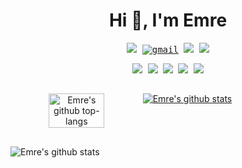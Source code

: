 <h1 align="center">Hi 👋, I'm Emre</h1>

<p align="center">
  <samp>
    <a href="https://www.linkedin.com/in/emrebelen/"><img src='https://img.shields.io/badge/-EmreBelen-blue?style=flat-square&logo=Linkedin&logoColor=white&link=https://www.linkedin.com/in/emrebelen/'></a>
    <a href="mailto:belen.emre@gmail.com"><img src="https://img.shields.io/badge/-Gmail-c14438?style=flat&logo=Gmail&logoColor=white" alt="gmail" /></a>
    <a href="https://github.com/mrbln"><img src='https://img.shields.io/github/followers/mrbln?label=follow&style=social'></a>
    <a href="https://github.com/mrbln"><img src="https://visitor-badge.laobi.icu/badge?page_id=mrbln"/></a>
  </samp>
</p>
<p align="center">
  <samp>
    <img src='https://img.shields.io/badge/java-%23ED8B00.svg?&style=flat&logo=java&logoColor=white'>
    <img src='https://img.shields.io/badge/springboot-black?&style=flat&logo=springboot&logoColor=green'>
    <img src='https://img.shields.io/badge/-angular-red?&style=flat&logo=angular&logoColor=black'>
    <img src='https://img.shields.io/badge/-react-black?&style=flat&logo=react&logoColor=blue'>
    <img src='https://img.shields.io/badge/-javascript-green?&style=flat&logo=javascript&logoColor=black'>
  </samp>
</p>

<h2 align="center"></h2>

<div align="center" style="display: flex; flex-direction: row;">
  <img width="42%" alt="Emre's github top-langs" src="https://github-readme-stats.vercel.app/api/top-langs?username=mrbln&layout=compact&theme=tokyonight"/>
  <a href="https://github.com/mrbln/">
    <img alt="Emre's github stats" src="https://github-readme-stats.vercel.app/api?username=mrbln&show_icons=true&hide_border=true&theme=tokyonight" />
  </a>
</div>

<h2 align="center"></h2>

<div align="center" style="display: flex; flex-direction: row;">
  <img alt="Emre's github stats" src="https://github-readme-streak-stats.herokuapp.com/?user=mrbln&theme=tokyonight"/>
</div>

